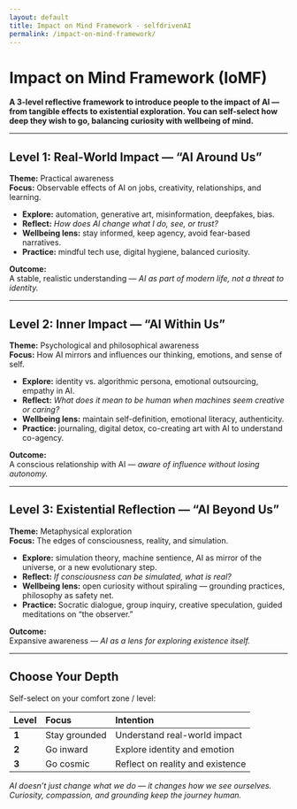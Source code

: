 ```yaml
---
layout: default
title: Impact on Mind Framework - selfdrivenAI
permalink: /impact-on-mind-framework/
---
```


# Impact on Mind Framework (IoMF)

**A 3-level reflective framework to introduce people to the impact of AI — from tangible effects to existential exploration. You can self-select how deep they wish to go, balancing curiosity with wellbeing of mind.**

---

## Level 1: Real-World Impact — “AI Around Us” 

**Theme:** Practical awareness  
**Focus:** Observable effects of AI on jobs, creativity, relationships, and learning.

- **Explore:** automation, generative art, misinformation, deepfakes, bias.  
- **Reflect:** *How does AI change what I do, see, or trust?*  
- **Wellbeing lens:** stay informed, keep agency, avoid fear-based narratives.  
- **Practice:** mindful tech use, digital hygiene, balanced curiosity.

**Outcome:**  
A stable, realistic understanding — *AI as part of modern life, not a threat to identity.*

---

## Level 2: Inner Impact — “AI Within Us”

**Theme:** Psychological and philosophical awareness  
**Focus:** How AI mirrors and influences our thinking, emotions, and sense of self.

- **Explore:** identity vs. algorithmic persona, emotional outsourcing, empathy in AI.  
- **Reflect:** *What does it mean to be human when machines seem creative or caring?*  
- **Wellbeing lens:** maintain self-definition, emotional literacy, authenticity.  
- **Practice:** journaling, digital detox, co-creating art with AI to understand co-agency.

**Outcome:**  
A conscious relationship with AI — *aware of influence without losing autonomy.*

---

## Level 3: Existential Reflection — “AI Beyond Us”

**Theme:** Metaphysical exploration  
**Focus:** The edges of consciousness, reality, and simulation.

- **Explore:** simulation theory, machine sentience, AI as mirror of the universe, or a new evolutionary step.  
- **Reflect:** *If consciousness can be simulated, what is real?*  
- **Wellbeing lens:** open curiosity without spiraling — grounding practices, philosophy as safety net.  
- **Practice:** Socratic dialogue, group inquiry, creative speculation, guided meditations on “the observer.”

**Outcome:**  
Expansive awareness — *AI as a lens for exploring existence itself.*

---

## Choose Your Depth

Self-select on your comfort zone / level:

| Level | Focus |  Intention |
|:------|:------|:-----------|
| **1** | Stay grounded | Understand real-world impact |
| **2** | Go inward | Explore identity and emotion |
| **3** | Go cosmic | Reflect on reality and existence |

*AI doesn’t just change what we do — it changes how we see ourselves.  
Curiosity, compassion, and grounding keep the journey human.*
